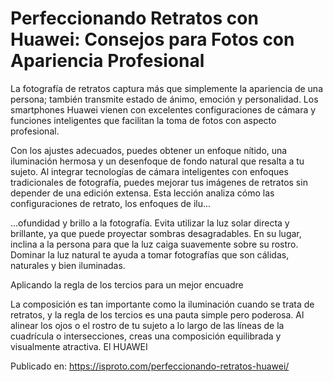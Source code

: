 # Perfeccionando Retratos con Huawei: Consejos para Fotos con Apariencia Profesional

La fotografía de retratos captura más que simplemente la apariencia de una persona; también transmite estado de ánimo, emoción y personalidad. Los smartphones Huawei vienen con excelentes configuraciones de cámara y funciones inteligentes que facilitan la toma de fotos con aspecto profesional. 



Con los ajustes adecuados, puedes obtener un enfoque nítido, una iluminación hermosa y un desenfoque de fondo natural que resalta a tu sujeto. Al integrar tecnologías de cámara inteligentes con enfoques tradicionales de fotografía, puedes mejorar tus imágenes de retratos sin depender de una edición extensa. Esta lección analiza cómo las configuraciones de retrato, los enfoques de ilu...

...ofundidad y brillo a la fotografía. Evita utilizar la luz solar directa y brillante, ya que puede proyectar sombras desagradables. En su lugar, inclina a la persona para que la luz caiga suavemente sobre su rostro. Dominar la luz natural te ayuda a tomar fotografías que son cálidas, naturales y bien iluminadas.



Aplicando la regla de los tercios para un mejor encuadre



La composición es tan importante como la iluminación cuando se trata de retratos, y la regla de los tercios es una pauta simple pero poderosa. Al alinear los ojos o el rostro de tu sujeto a lo largo de las líneas de la cuadrícula o intersecciones, creas una composición equilibrada y visualmente atractiva. El HUAWEI

Publicado en: https://isproto.com/perfeccionando-retratos-huawei/